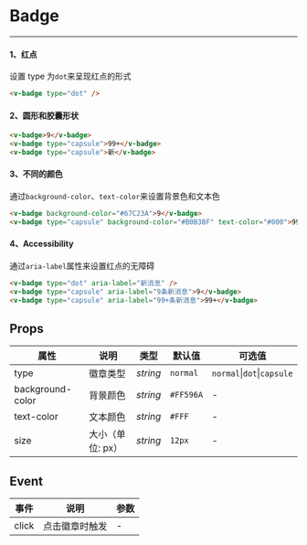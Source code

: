 # Badge

---

#### 1、红点

设置 type 为`dot`来呈现红点的形式

```html
<v-badge type="dot" />
```

#### 2、圆形和胶囊形状

```html
<v-badge>9</v-badge>
<v-badge type="capsule">99+</v-badge>
<v-badge type="capsule">新</v-badge>
```

#### 3、不同的颜色

通过`background-color`、`text-color`来设置背景色和文本色

```html
<v-badge background-color="#67C23A">9</v-badge>
<v-badge type="capsule" background-color="#B0B3BF" text-color="#000">99+</v-badge>
```

#### 4、Accessibility

通过`aria-label`属性来设置红点的无障碍

```html
<v-badge type="dot" aria-label="新消息" />
<v-badge type="capsule" aria-label="9条新消息">9</v-badge>
<v-badge type="capsule" aria-label="99+条新消息">99+</v-badge>
```

## Props

| 属性             | 说明             | 类型     | 默认值    | 可选值                             |
| ---------------- | ---------------- | -------- | --------- | ---------------------------------- |
| type             | 徽章类型         | _string_ | `normal`  | `normal`&#124;`dot`&#124;`capsule` |
| background-color | 背景颜色         | _string_ | `#FF596A` | -                                  |
| text-color       | 文本颜色         | _string_ | `#FFF`    | -                                  |
| size             | 大小（单位: px） | _string_ | `12px`    | -                                  |

## Event

| 事件  | 说明           | 参数 |
| ----- | -------------- | ---- |
| click | 点击徽章时触发 | -    |
